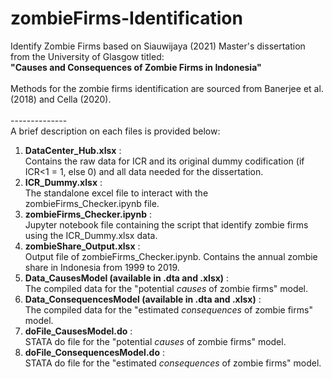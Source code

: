# zombieFirms-Identification
Identify Zombie Firms based on Siauwijaya (2021) Master's dissertation from the University of Glasgow titled: <br>__"Causes and Consequences of Zombie Firms in Indonesia"__<br />
<br>
Methods for the zombie firms identification are sourced from Banerjee et al. (2018) and Cella (2020).
<br />
<br>--------------<br />
A brief description on each files is provided below:
1. __DataCenter_Hub.xlsx__ : <br>Contains the raw data for ICR and its original dummy codification (if ICR<1 = 1, else 0) and all data needed for the dissertation.<br />
2. __ICR_Dummy.xlsx__ : <br>The standalone excel file to interact with the zombieFirms_Checker.ipynb file.<br />
3. __zombieFirms_Checker.ipynb__ : <br>Jupyter notebook file containing the script that identify zombie firms using the ICR_Dummy.xlsx data.<br />
4. __zombieShare_Output.xlsx__ : <br>Output file of zombieFirms_Checker.ipynb. Contains the annual zombie share in Indonesia from 1999 to 2019.<br />
5. __Data_CausesModel (available in .dta and .xlsx)__ : <br>The compiled data for the "potential *causes* of zombie firms" model.<br />
6. __Data_ConsequencesModel (available in .dta and .xlsx)__ : <br>The compiled data for the "estimated *consequences* of zombie firms" model.<br />
7. __doFile_CausesModel.do__ : <br>STATA do file for the "potential *causes* of zombie firms" model.<br />
8. __doFile_ConsequencesModel.do__ : <br>STATA do file for the "estimated *consequences* of zombie firms" model.<br />
